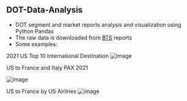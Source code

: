 ## DOT-Data-Analysis
- DOT segment and market reports analysis and visualization using Python Pandas
- The raw data is downloaded from [BTS](https://www.transtats.bts.gov/databases.asp?Z1qr_VQ=E&Z1qr_Qr5p=N8vn6v10&f7owrp6_VQF=D) reports
- Some examples:

2021 US Top 10 International Destination
![image](https://user-images.githubusercontent.com/89100758/191605539-15044288-cd9b-4032-89fa-9356c1d79398.png)

US to France and Italy PAX 2021

![image](https://user-images.githubusercontent.com/89100758/191605666-5e7345da-065e-465f-9412-5e6ae503bc04.png)

US to France by US Airlines
![image](https://user-images.githubusercontent.com/89100758/191606099-88494165-3ea5-478c-9f6e-f3e2451770a9.png)
